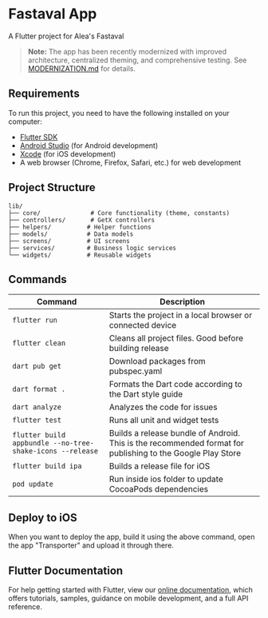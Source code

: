 # Fastaval App

A Flutter project for Alea's Fastaval

> **Note:** The app has been recently modernized with improved architecture, centralized theming, and comprehensive testing. See [MODERNIZATION.md](MODERNIZATION.md) for details.

## Requirements

To run this project, you need to have the following installed on your computer:

- [Flutter SDK](https://flutter.dev/docs/get-started/install)
- [Android Studio](https://developer.android.com/studio) (for Android development)
- [Xcode](https://developer.apple.com/xcode/) (for iOS development)
- A web browser (Chrome, Firefox, Safari, etc.) for web development

## Project Structure

```
lib/
├── core/              # Core functionality (theme, constants)
├── controllers/       # GetX controllers
├── helpers/          # Helper functions
├── models/           # Data models
├── screens/          # UI screens
├── services/         # Business logic services
└── widgets/          # Reusable widgets
```

## Commands

| Command                                                    | Description                                                                                                |
| ---------------------------------------------------------- | ---------------------------------------------------------------------------------------------------------- |
| `flutter run`                                              | Starts the project in a local browser or connected device                                                  |
| `flutter clean`                                            | Cleans all project files. Good before building release                                                     |
| `dart pub get`                                             | Download packages from pubspec.yaml                                                                        |
| `dart format .`                                            | Formats the Dart code according to the Dart style guide                                                    |
| `dart analyze`                                             | Analyzes the code for issues                                                                               |
| `flutter test`                                             | Runs all unit and widget tests                                                                             |
| `flutter build appbundle --no-tree-shake-icons --release` | Builds a release bundle of Android. This is the recommended format for publishing to the Google Play Store |
| `flutter build ipa`                                        | Builds a release file for iOS                                                                              |
| `pod update`                                               | Run inside ios folder to update CocoaPods dependencies                                                     |

## Deploy to iOS

When you want to deploy the app, build it using the above command, open the app "Transporter" and upload it through there.

## Flutter Documentation

For help getting started with Flutter, view our [online documentation](https://flutter.dev/docs),
which offers tutorials, samples, guidance on mobile development, and a full API reference.
